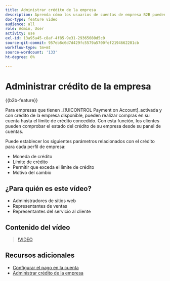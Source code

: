 ```yaml
---
title: Administrar crédito de la empresa
description: Aprenda cómo los usuarios de cuentas de empresa B2B pueden realizar compras en su cuenta hasta el límite de crédito concedido.
doc-type: feature video
audience: all
role: Admin, User
activity: use
exl-id: 13a95a45-c8af-4f85-9e31-29365080d5c0
source-git-commit: 957eb8c6d7d429fc5579a5700fef2194662201cb
workflow-type: tm+mt
source-wordcount: '133'
ht-degree: 0%

---
```


# Administrar crédito de la empresa

{{b2b-feature}}

Para empresas que tienen _[!UICONTROL Payment on Account]_activada y con crédito de la empresa disponible, pueden realizar compras en su cuenta hasta el límite de crédito concedido. Con esta función, los clientes pueden comprobar el estado del crédito de su empresa desde su panel de cuentas.

Puede establecer los siguientes parámetros relacionados con el crédito para cada perfil de empresa:

- Moneda de crédito
- Límite de crédito
- Permitir que exceda el límite de crédito
- Motivo del cambio

## ¿Para quién es este vídeo?

- Administradores de sitios web
- Representantes de ventas
- Representantes del servicio al cliente

## Contenido del vídeo

>[!VIDEO](https://video.tv.adobe.com/v/344445?quality=12&learn=on)

## Recursos adicionales

- [Configurar el pago en la cuenta](https://experienceleague.adobe.com/docs/commerce-admin/b2b/enable-basic-features.html#configure-payment-on-account)
- [Administrar crédito de la empresa](https://experienceleague.adobe.com/docs/commerce-admin/b2b/companies/credit-company.html)
